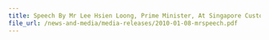 ```yaml
---
title: Speech By Mr Lee Hsien Loong, Prime Minister, At Singapore Customs 100th Anniversary Celebrations, 08 January 2010, 11:20 AM At Orchird Country Club
file_url: /news-and-media/media-releases/2010-01-08-mrspeech.pdf
---
```

